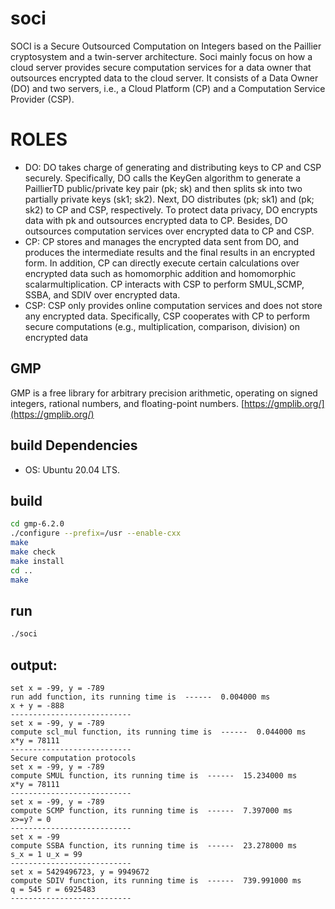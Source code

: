 # soci
SOCI is a Secure Outsourced Computation on Integers based on the Paillier cryptosystem and a twin-server architecture.
Soci mainly focus on how a cloud server provides secure computation services for a data owner that outsources encrypted data to the cloud server. It consists of a Data Owner (DO) and two servers, i.e., a Cloud Platform (CP) and a Computation Service Provider (CSP). 

# ROLES
- DO: DO takes charge of generating and distributing keys to CP and CSP securely. Specifically, DO calls the KeyGen algorithm to generate a PaillierTD public/private key pair (pk; sk) and then splits sk into two partially private keys (sk1; sk2). Next, DO distributes (pk; sk1) and (pk; sk2) to CP and CSP, respectively. To protect data privacy, DO encrypts data with pk and outsources encrypted data to CP. Besides, DO outsources computation services over encrypted data to CP and CSP.
- CP: CP stores and manages the encrypted data sent from DO, and produces the intermediate results and the final results in an encrypted form. In addition, CP can directly execute certain calculations over encrypted data such as homomorphic addition and homomorphic scalarmultiplication. CP interacts with CSP to perform SMUL,SCMP, SSBA, and SDIV over encrypted data.
- CSP: CSP only provides online computation services and does not store any encrypted data. Specifically, CSP cooperates with CP to perform secure computations (e.g., multiplication, comparison, division) on encrypted data

## GMP
GMP is a free library for arbitrary precision arithmetic, operating on signed integers, rational numbers, and floating-point numbers. [https://gmplib.org/](https://gmplib.org/)

## build Dependencies

* OS: Ubuntu 20.04 LTS.




## build
```sh
cd gmp-6.2.0
./configure --prefix=/usr --enable-cxx
make
make check
make install
cd ..
make
```

## run
```sh
./soci
```
## output:
    set x = -99, y = -789
    run add function, its running time is  ------  0.004000 ms
    x + y = -888
    ---------------------------
    set x = -99, y = -789
    compute scl_mul function, its running time is  ------  0.044000 ms
    x*y = 78111
    ---------------------------
    Secure computation protocols
    set x = -99, y = -789
    compute SMUL function, its running time is  ------  15.234000 ms
    x*y = 78111
    ---------------------------
    set x = -99, y = -789
    compute SCMP function, its running time is  ------  7.397000 ms
    x>=y? = 0
    ---------------------------
    set x = -99
    compute SSBA function, its running time is  ------  23.278000 ms
    s_x = 1 u_x = 99
    ---------------------------
    set x = 5429496723, y = 9949672
    compute SDIV function, its running time is  ------  739.991000 ms
    q = 545 r = 6925483
    ---------------------------
